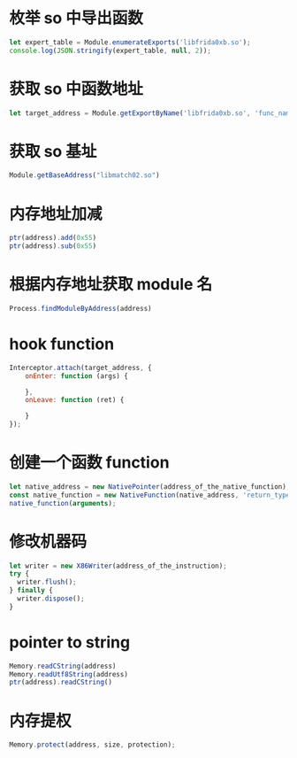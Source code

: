 
# 枚举 so 中导出函数
```js
let expert_table = Module.enumerateExports('libfrida0xb.so'); 
console.log(JSON.stringify(expert_table, null, 2));
```

# 获取 so 中函数地址
```js
let target_address = Module.getExportByName('libfrida0xb.so', 'func_name');
```

# 获取 so 基址
```js
Module.getBaseAddress("libmatch02.so")
```

# 内存地址加减
```js
ptr(address).add(0x55)
ptr(address).sub(0x55)
```

# 根据内存地址获取 module 名
```js
Process.findModuleByAddress(address)
```

# hook function
```js
Interceptor.attach(target_address, {
    onEnter: function (args) {

    },
    onLeave: function (ret) {

    }
});
```

# 创建一个函数 function
```js
let native_address = new NativePointer(address_of_the_native_function); // 字符串到指针
const native_function = new NativeFunction(native_address, 'return_type', ['argument_data_type']);
native_function(arguments);
```

# 修改机器码
```js
let writer = new X86Writer(address_of_the_instruction);
try {
  writer.flush();
} finally {
  writer.dispose();
}
```

# pointer to string
```js
Memory.readCString(address)
Memory.readUtf8String(address)
ptr(address).readCString()
```

# 内存提权
```js
Memory.protect(address, size, protection);
```

